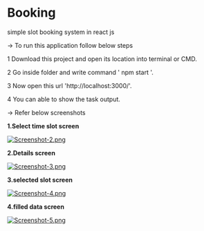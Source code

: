 # Booking
simple slot booking system in react js

-> To run this application follow below steps

1 Download this project and open its location into terminal or CMD.

2 Go inside folder and write command ' npm start '.

3 Now open this url 'http://localhost:3000/'.

4 You can able to show the task output.

-> Refer below screenshots

**1.Select time slot screen**

[![Screenshot-2.png](https://i.postimg.cc/SR2ggCyK/Screenshot-2.png)](https://postimg.cc/tnbdT1n0)

**2.Details screen**

[![Screenshot-3.png](https://i.postimg.cc/Y0M1WFhV/Screenshot-3.png)](https://postimg.cc/LYQYdnkB)

**3.selected slot screen**

[![Screenshot-4.png](https://i.postimg.cc/vBJGq7Wq/Screenshot-4.png)](https://postimg.cc/tZz07xvW)

**4.filled data screen**

[![Screenshot-5.png](https://i.postimg.cc/XYpDqMM5/Screenshot-5.png)](https://postimg.cc/LJFVQb84)



